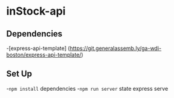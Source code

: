 # inStock-api

## Dependencies

-[express-api-template] (https://git.generalassemb.ly/ga-wdi-boston/express-api-template/)


## Set Up
-`npm install` dependencies
-`npm run server` state express serve 
